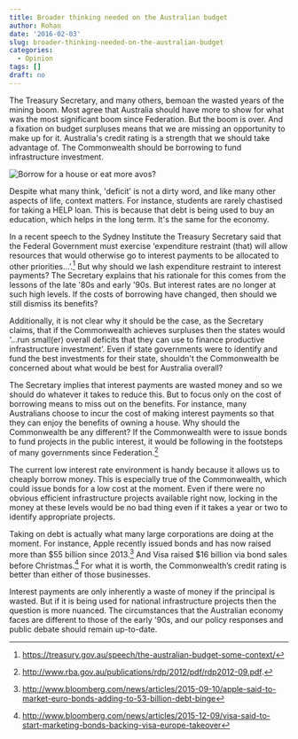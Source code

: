 ```yaml
---
title: Broader thinking needed on the Australian budget
author: Rohan
date: '2016-02-03'
slug: broader-thinking-needed-on-the-australian-budget
categories:
  - Opinion
tags: []
draft: no
---
```


The Treasury Secretary, and many others, bemoan the wasted years of the mining boom. Most agree that Australia should have more to show for what was the most significant boom since Federation. But the boom is over. And a fixation on budget surpluses means that we are missing an opportunity to make up for it. Australia's credit rating is a strength that we should take advantage of. The Commonwealth should be borrowing to fund infrastructure investment.

![Borrow for a house or eat more avos?](/img/IMG_1360.jpg)

Despite what many think, 'deficit' is not a dirty word, and like many other aspects of life, context matters. For instance, students are rarely chastised for taking a HELP loan. This is because that debt is being used to buy an education, which helps in the long term. It's the same for the economy.

In a recent speech to the Sydney Institute the Treasury Secretary said that the Federal Government must exercise ‘expenditure restraint (that) will allow resources that would otherwise go to interest payments to be allocated to other priorities...’.[^1] But why should we lash expenditure restraint to interest payments? The Secretary explains that his rationale for this comes from the lessons of the late '80s and early '90s. But interest rates are no longer at such high levels. If the costs of borrowing have changed, then should we still dismiss its benefits?

[^1]: https://treasury.gov.au/speech/the-australian-budget-some-context/

Additionally, it is not clear why it should be the case, as the Secretary claims, that if the Commonwealth achieves surpluses then the states would ‘...run small(er) overall deficits that they can use to finance productive infrastructure investment’. Even if state governments were to identify and fund the best investments for their state, shouldn't the Commonwealth be concerned about what would be best for Australia overall?

The Secretary implies that interest payments are wasted money and so we should do whatever it takes to reduce this. But to focus only on the cost of borrowing means to miss out on the benefits. For instance, many Australians choose to incur the cost of making interest payments so that they can enjoy the benefits of owning a house. Why should the Commonwealth be any different? If the Commonwealth were to issue bonds to fund projects in the public interest, it would be following in the footsteps of many governments since Federation.[^2] 

[^2]: http://www.rba.gov.au/publications/rdp/2012/pdf/rdp2012-09.pdf.

The current low interest rate environment is handy because it allows us to cheaply borrow money. This is especially true of the Commonwealth, which could issue bonds for a low cost at the moment. Even if there were no obvious efficient infrastructure projects available right now, locking in the money at these levels would be no bad thing even if it takes a year or two to identify appropriate projects.

Taking on debt is actually what many large corporations are doing at the moment. For instance, Apple recently issued bonds and has now raised more than $55 billion since 2013.[^3] And Visa raised $16 billion via bond sales before Christmas.[^4] For what it is worth, the Commonwealth’s credit rating is better than either of those businesses.

[^3]: http://www.bloomberg.com/news/articles/2015-09-10/apple-said-to-market-euro-bonds-adding-to-53-billion-debt-binge
[^4]: http://www.bloomberg.com/news/articles/2015-12-09/visa-said-to-start-marketing-bonds-backing-visa-europe-takeover

Interest payments are only inherently a waste of money if the principal is wasted. But if it is being used for national infrastructure projects then the question is more nuanced. The circumstances that the Australian economy faces are different to those of the early '90s, and our policy responses and public debate should remain up-to-date. 





